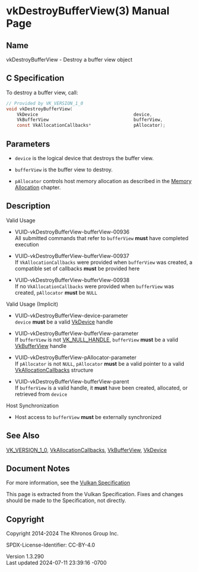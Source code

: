 # vkDestroyBufferView(3) Manual Page

## Name

vkDestroyBufferView - Destroy a buffer view object



## <a href="#_c_specification" class="anchor"></a>C Specification

To destroy a buffer view, call:

``` c
// Provided by VK_VERSION_1_0
void vkDestroyBufferView(
    VkDevice                                    device,
    VkBufferView                                bufferView,
    const VkAllocationCallbacks*                pAllocator);
```

## <a href="#_parameters" class="anchor"></a>Parameters

- `device` is the logical device that destroys the buffer view.

- `bufferView` is the buffer view to destroy.

- `pAllocator` controls host memory allocation as described in the <a
  href="https://registry.khronos.org/vulkan/specs/1.3-extensions/html/vkspec.html#memory-allocation"
  target="_blank" rel="noopener">Memory Allocation</a> chapter.

## <a href="#_description" class="anchor"></a>Description

Valid Usage

- <a href="#VUID-vkDestroyBufferView-bufferView-00936"
  id="VUID-vkDestroyBufferView-bufferView-00936"></a>
  VUID-vkDestroyBufferView-bufferView-00936  
  All submitted commands that refer to `bufferView` **must** have
  completed execution

- <a href="#VUID-vkDestroyBufferView-bufferView-00937"
  id="VUID-vkDestroyBufferView-bufferView-00937"></a>
  VUID-vkDestroyBufferView-bufferView-00937  
  If `VkAllocationCallbacks` were provided when `bufferView` was
  created, a compatible set of callbacks **must** be provided here

- <a href="#VUID-vkDestroyBufferView-bufferView-00938"
  id="VUID-vkDestroyBufferView-bufferView-00938"></a>
  VUID-vkDestroyBufferView-bufferView-00938  
  If no `VkAllocationCallbacks` were provided when `bufferView` was
  created, `pAllocator` **must** be `NULL`

Valid Usage (Implicit)

- <a href="#VUID-vkDestroyBufferView-device-parameter"
  id="VUID-vkDestroyBufferView-device-parameter"></a>
  VUID-vkDestroyBufferView-device-parameter  
  `device` **must** be a valid [VkDevice](https://registry.khronos.org/vulkan/specs/1.3-extensions/man/html/VkDevice.html) handle

- <a href="#VUID-vkDestroyBufferView-bufferView-parameter"
  id="VUID-vkDestroyBufferView-bufferView-parameter"></a>
  VUID-vkDestroyBufferView-bufferView-parameter  
  If `bufferView` is not [VK_NULL_HANDLE](https://registry.khronos.org/vulkan/specs/1.3-extensions/man/html/VK_NULL_HANDLE.html),
  `bufferView` **must** be a valid [VkBufferView](https://registry.khronos.org/vulkan/specs/1.3-extensions/man/html/VkBufferView.html)
  handle

- <a href="#VUID-vkDestroyBufferView-pAllocator-parameter"
  id="VUID-vkDestroyBufferView-pAllocator-parameter"></a>
  VUID-vkDestroyBufferView-pAllocator-parameter  
  If `pAllocator` is not `NULL`, `pAllocator` **must** be a valid
  pointer to a valid [VkAllocationCallbacks](https://registry.khronos.org/vulkan/specs/1.3-extensions/man/html/VkAllocationCallbacks.html)
  structure

- <a href="#VUID-vkDestroyBufferView-bufferView-parent"
  id="VUID-vkDestroyBufferView-bufferView-parent"></a>
  VUID-vkDestroyBufferView-bufferView-parent  
  If `bufferView` is a valid handle, it **must** have been created,
  allocated, or retrieved from `device`

Host Synchronization

- Host access to `bufferView` **must** be externally synchronized

## <a href="#_see_also" class="anchor"></a>See Also

[VK_VERSION_1_0](https://registry.khronos.org/vulkan/specs/1.3-extensions/man/html/VK_VERSION_1_0.html),
[VkAllocationCallbacks](https://registry.khronos.org/vulkan/specs/1.3-extensions/man/html/VkAllocationCallbacks.html),
[VkBufferView](https://registry.khronos.org/vulkan/specs/1.3-extensions/man/html/VkBufferView.html), [VkDevice](https://registry.khronos.org/vulkan/specs/1.3-extensions/man/html/VkDevice.html)

## <a href="#_document_notes" class="anchor"></a>Document Notes

For more information, see the <a
href="https://registry.khronos.org/vulkan/specs/1.3-extensions/html/vkspec.html#vkDestroyBufferView"
target="_blank" rel="noopener">Vulkan Specification</a>

This page is extracted from the Vulkan Specification. Fixes and changes
should be made to the Specification, not directly.

## <a href="#_copyright" class="anchor"></a>Copyright

Copyright 2014-2024 The Khronos Group Inc.

SPDX-License-Identifier: CC-BY-4.0

Version 1.3.290  
Last updated 2024-07-11 23:39:16 -0700
